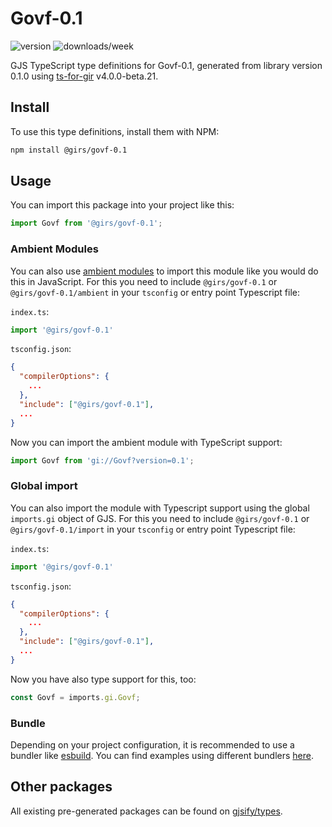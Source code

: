 
# Govf-0.1

![version](https://img.shields.io/npm/v/@girs/govf-0.1)
![downloads/week](https://img.shields.io/npm/dw/@girs/govf-0.1)


GJS TypeScript type definitions for Govf-0.1, generated from library version 0.1.0 using [ts-for-gir](https://github.com/gjsify/ts-for-gir) v4.0.0-beta.21.


## Install

To use this type definitions, install them with NPM:
```bash
npm install @girs/govf-0.1
```

## Usage

You can import this package into your project like this:
```ts
import Govf from '@girs/govf-0.1';
```

### Ambient Modules

You can also use [ambient modules](https://github.com/gjsify/ts-for-gir/tree/main/packages/cli#ambient-modules) to import this module like you would do this in JavaScript.
For this you need to include `@girs/govf-0.1` or `@girs/govf-0.1/ambient` in your `tsconfig` or entry point Typescript file:

`index.ts`:
```ts
import '@girs/govf-0.1'
```

`tsconfig.json`:
```json
{
  "compilerOptions": {
    ...
  },
  "include": ["@girs/govf-0.1"],
  ...
}
```

Now you can import the ambient module with TypeScript support: 

```ts
import Govf from 'gi://Govf?version=0.1';
```

### Global import

You can also import the module with Typescript support using the global `imports.gi` object of GJS.
For this you need to include `@girs/govf-0.1` or `@girs/govf-0.1/import` in your `tsconfig` or entry point Typescript file:

`index.ts`:
```ts
import '@girs/govf-0.1'
```

`tsconfig.json`:
```json
{
  "compilerOptions": {
    ...
  },
  "include": ["@girs/govf-0.1"],
  ...
}
```

Now you have also type support for this, too:

```ts
const Govf = imports.gi.Govf;
```

### Bundle

Depending on your project configuration, it is recommended to use a bundler like [esbuild](https://esbuild.github.io/). You can find examples using different bundlers [here](https://github.com/gjsify/ts-for-gir/tree/main/examples).

## Other packages

All existing pre-generated packages can be found on [gjsify/types](https://github.com/gjsify/types).

